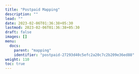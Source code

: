 ```yaml
---
title: "Postpaid Mapping"
description: ""
lead: ""
date: 2023-02-06T01:36:38+05:30
lastmod: 2023-02-06T01:36:38+05:30
draft: false
images: []
menu:
  docs:
    parent: "mapping"
    identifier: "postpaid-27293d40c5efc2a20c7c2b209e36ed88"
weight: 110
toc: true
---
```


